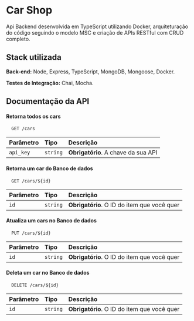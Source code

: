 
# Car Shop

Api Backend desenvolvida em TypeScript utilizando Docker, arquiteturação do código seguindo o modelo MSC e criação de APIs RESTful com CRUD completo.

## Stack utilizada

**Back-end:** Node, Express, TypeScript, MongoDB, Mongoose, Docker.

**Testes de Integração:** Chai, Mocha.


## Documentação da API

#### Retorna todos os cars

```http
  GET /cars
```

| Parâmetro   | Tipo       | Descrição                           |
| :---------- | :--------- | :---------------------------------- |
| `api_key` | `string` | **Obrigatório**. A chave da sua API |

#### Retorna um car do Banco de dados

```http
  GET /cars/${id}
```

| Parâmetro   | Tipo       | Descrição                                   |
| :---------- | :--------- | :------------------------------------------ |
| `id`      | `string` | **Obrigatório**. O ID do item que você quer |

#### Atualiza um cars no Banco de dados

```http
  PUT /cars/${id}
```

| Parâmetro   | Tipo       | Descrição                                   |
| :---------- | :--------- | :------------------------------------------ |
| `id`      | `string` | **Obrigatório**. O ID do item que você quer |

#### Deleta um car no Banco de dados

```http
  DELETE /cars/${id}
```

| Parâmetro   | Tipo       | Descrição                                   |
| :---------- | :--------- | :------------------------------------------ |
| `id`      | `string` | **Obrigatório**. O ID do item que você quer |
